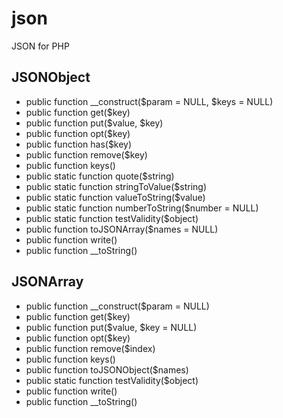 # json

JSON for PHP

## JSONObject

* public function __construct($param = NULL, $keys = NULL)
* public function get($key)
* public function put($value, $key)
* public function opt($key)
* public function has($key)
* public function remove($key)
* public function keys()
* public static function quote($string)
* public static function stringToValue($string)
* public static function valueToString($value)
* public static function numberToString($number = NULL)
* public static function testValidity($object)
* public function toJSONArray($names = NULL)
* public function write()
* public function __toString()

## JSONArray

* public function __construct($param = NULL)
* public function get($key)
* public function put($value, $key = NULL)
* public function opt($key)
* public function remove($index)
* public function keys()
* public function toJSONObject($names)
* public static function testValidity($object)
* public function write()
* public function __toString()